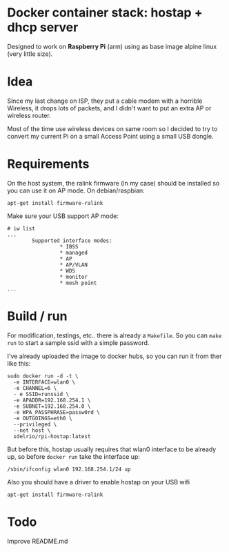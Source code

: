 # Docker container stack: hostap + dhcp server 

Designed to work on **Raspberry Pi** (arm) using as base image alpine linux (very little size).

# Idea


Since my last change on ISP, they put a cable modem with a horrible Wireless, it drops lots of packets, and I didn't want to put an extra AP or wireless router. 

Most of the time use wireless devices on same room so I decided to try to convert my current Pi on a small Access Point using a small USB dongle.


# Requirements

On the host system, the ralink firmware (in my case) should be installed so you can use it on AP mode. On debian/raspbian:

```
apt-get install firmware-ralink
```

Make sure your USB support AP mode:

```
# iw list
...
        Supported interface modes:
                 * IBSS
                 * managed
                 * AP
                 * AP/VLAN
                 * WDS
                 * monitor
                 * mesh point
...
```

# Build / run

For modification, testings, etc.. there is already a `Makefile`. So you can `make run` to start a sample ssid with a simple password.

I've already uploaded the image to docker hubs, so you can run it from ther like this:

```
sudo docker run -d -t \
  -e INTERFACE=wlan0 \
  -e CHANNEL=6 \
  - e SSID=runssid \
  -e APADDR=192.168.254.1 \
  -e SUBNET=192.168.254.0 \
  -e WPA_PASSPHRASE=passw0rd \
  -e OUTGOINGS=eth0 \
  --privileged \
  --net host \
  sdelrio/rpi-hostap:latest
```

But before this, hostap usually requires that wlan0 interface to be already up, so before `docker run` take the interface up:

```
/sbin/ifconfig wlan0 192.168.254.1/24 up
```

Also you should have a driver to enable hostap on your USB wifi

```
apt-get install firmware-ralink
```

# Todo 

Improve README.md

